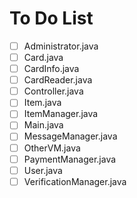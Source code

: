 # To Do List

- [ ] Administrator.java
- [ ] Card.java
- [ ] CardInfo.java
- [ ] CardReader.java
- [ ] Controller.java
- [ ] Item.java
- [ ] ItemManager.java
- [ ] Main.java
- [ ] MessageManager.java
- [ ] OtherVM.java
- [ ] PaymentManager.java
- [ ] User.java
- [ ] VerificationManager.java
